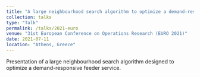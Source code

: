 ```yaml
---
title: "A large neighbourhood search algorithm to optimize a demand-responsive feeder service"
collection: talks
type: "Talk"
permalink: /talks/2021-euro
venue: "31st European Conference on Operations Research (EURO 2021)"
date: 2021-07-11
location: "Athens, Greece"
---
```


Presentation of a large neighbourhood search algorithm designed to optimize a demand-responsive feeder service.
